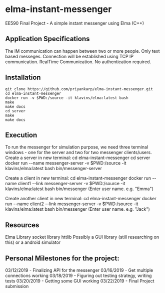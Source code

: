 # elma-instant-messenger
EE590 Final Project - A simple instant messenger using Elma (C++)


Application Specifications
---
The IM communication can happen between two or more people.
Only text based messeges.
Connection will be established using TCP IP communication.
RealTime Communication.
No authentication required.

Installation
---

    git clone https://github.com/priyankarp/elma-instant-messenger.git
    cd elma-instant-messenger
    docker run -v $PWD:/source -it klavins/elma:latest bash
    make
    make docs
    cd server
    make
    make docs

Execution
---
To run the messenger for simulation purpose, we need three terminal windows - one for the server and two for two messenger clients/users.
Create a server in new terminal:
    cd elma-instant-messenger
    cd server
    docker run --name messenger-server -v $PWD:/source -it klavins/elma:latest bash
    bin/messenger-server

Create a client in new terminal:
    cd elma-instant-messenger
    docker run --name client1 --link messenger-server -v $PWD:/source -it klavins/elma:latest bash
    bin/messenger
    (Enter user name. e.g. "Emma")

Create another client in new terminal:
    cd elma-instant-messenger
    docker run --name client2 --link messenger-server -v $PWD:/source -it klavins/elma:latest bash
    bin/messenger
    (Enter user name. e.g. "Jack")


Resources
---
Elma Library
socket library
httlib
Possibly a GUI library (still researching on this) or a android simulator


Personal Milestones for the project:
---
03/12/2019 - Finalizing API for the messenger 
03/16/2019 - Get multiple connections working 
03/18/2019 - Figuring out testing strategy, writing tests
03/20/2019 - Getting some GUI working
03/22/2019 - Final Project submission
